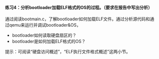 #### 练习4：分析bootloader加载ELF格式的OS的过程。（要求在报告中写出分析）

通过阅读bootmain.c，了解bootloader如何加载ELF文件。通过分析源代码和通过qemu来运行并调试bootloader&OS，
 -  bootloader如何读取硬盘扇区的？
 - bootloader是如何加载ELF格式的OS？

提示：可阅读“硬盘访问概述”，“ELF执行文件格式概述”这两小节。


